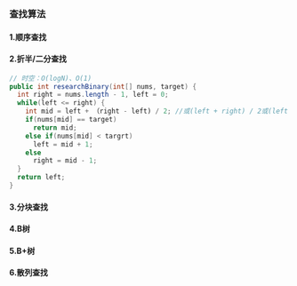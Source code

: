 ### 查找算法
#### 1.顺序查找
#### 2.折半/二分查找
``` java
// 时空：O(logN)、O(1)
public int researchBinary(int[] nums, target) {
  int right = nums.length - 1, left = 0;
  while(left <= right) {
    int mid = left + （right - left) / 2; //或(left + right) / 2或(left + right)>>1 
    if(nums[mid] == target)
      return mid;
    else if(nums[mid] < targrt)
      left = mid + 1;
    else
      right = mid - 1;
  }
  return left;
}
```
#### 3.分块查找
#### 4.B树
#### 5.B+树
#### 6.散列查找
